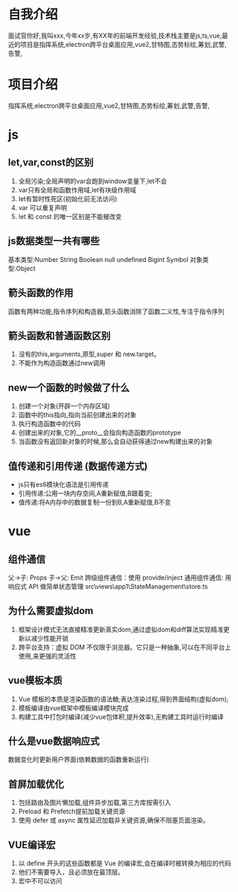 # 自我介绍

面试官你好,我叫xxx,今年xx岁,有XX年的前端开发经验,技术栈主要是js,ts,vue,最近的项目是指挥系统,electron跨平台桌面应用,vue2,甘特图,态势标绘,筹划,武警,告警,

# 项目介绍

指挥系统,electron跨平台桌面应用,vue2,甘特图,态势标绘,筹划,武警,告警,

# js

## let,var,const的区别

1. 全局污染;全局声明的var会跑到window变量下,let不会
2. var只有全局和函数作用域,let有块级作用域
3. let有暂时性死区(初始化前无法访问)
4. var 可以重复声明
5. let 和 const 的唯一区别是不能被改变

## js数据类型一共有哪些
基本类型:Number String Boolean null undefined Bigint Symbol
对象类型:Object

## 箭头函数的作用

函数有两种功能,指令序列和构造器,箭头函数消除了函数二义性,专注于指令序列

## 箭头函数和普通函数区别

1. 没有的this,arguments,原型,super 和 new.target。
2. 不能作为构造函数通过new调用

## new一个函数的时候做了什么

1. 创建一个对象(开辟一个内存区域)
2. 函数中的this指向,指向当前创建出来的对象
3. 执行构造函数中的代码
4. 创建出来的对象,它的__proto__会指向构造函数的prototype
5. 当函数没有返回新对象的时候,那么会自动获得通过new构建出来的对象

## 值传递和引用传递  (数据传递方式)

- js只有es6模块化语法是引用传递
- 引用传递:公用一块内存空间,A重新赋值,B跟着变;
- 值传递:将A内存中的数据复制一份到B,A重新赋值,B不变

# vue

## 组件通信

父->子: Props
子->父: Emit
跨级组件通信：使用 provide/inject
通用组件通信: 用响应式 API 做简单状态管理 src\views\app1\StateManagement\store.ts


## 为什么需要虚拟dom

1. 框架设计模式无法直接精准更新真实dom,通过虚拟dom和diff算法实现精准更新以减少性能开销
2. 跨平台支持：虚拟 DOM 不仅限于浏览器。它只是一种抽象,可以在不同平台上使用,来更强的灵活性

## vue模板本质

1. Vue 模板的本质是渲染函数的语法糖;表达渲染过程,得到界面结构(虚拟dom);
2. 模板编译由vue框架中模板编译模块完成
3. 构建工具中打包时编译(减少vue包体积,提升效率),无构建工具时运行时编译

## 什么是vue数据响应式

数据变化时更新用户界面(依赖数据的函数重新运行)

## 首屏加载优化

1. 包括路由及图片懒加载,组件异步加载,第三方库按需引入
2. Preload 和 Prefetch提前加载关键资源
3. 使用 defer 或 async 属性延迟加载非关键资源,确保不阻塞页面渲染。

## VUE编译宏

1. 以 define 开头的这些函数都是 Vue 的编译宏,会在编译时被转换为相应的代码
2. 他们不需要导入，且必须放在最顶层。
3. 宏中不可以访问 <script setup> 中定义的其他变量，因为在编译时整个表达式都会被移到外部的函数中。
4. 提供更好的类型推导
5. 减少运行时开销

## 组合式函数

“组合式函数”(Composables) 是一个利用 Vue 的组合式 API 来封装和复用有状态逻辑的函数。
组合式函数约定用驼峰命名法命名,并以“use”作为开头。

1. 组合式函数约定用驼峰命名法命名,并以“use”作为开头。
2. 组合式函数只能在 <script setup> 或 setup() 钩子中被调用。且只能被同步调用。

# UniApp

## UniApp 生命周期

应用级生命周期函数(App.vue 中使用)
- onLaunch 应用初始化时触发，全局只触发一次。
- onShow 应用启动或从后台进入前台显示时触发。
- onHide 应用从前台进入后台时触发。

页面级生命周期函数
- onLoad 页面加载时触发，接收参数。
- onShow 页面显示时触发，每次页面切换到前台时调用。
- onReady 页面首次渲染完成时触发，只触发一次。
- onHide 页面隐藏时触发，页面切换或进入后台时调用。
- onUnload 页面卸载时触发，当页面被关闭或重新加载时调用。

其他常用生命周期函数
- onPullDownRefresh 用户下拉触发刷新动作时调用。
- onReachBottom 页面上拉触底时触发。
- onReachBottom 页面上拉触底时触发。
- onShareAppMessage 用户点击右上角分享时调用。
- onPageScroll 页面滚动时触发。

## uniapp 分包

1. 在 uniapp 项目中，分包是指将一个应用拆分为多个子包，每个子包可以独立加载和运行。
2. 在 `manifest.json` 文件中，找到 `"subPackages"` 节点，并添加分包配置。
3. 每个分包可以包含多个页面，通过 `"pages"` 节点指定分包的页面路径。
4. 分包的配置可以提高应用的启动速度和运行效率，特别是在应用体积较大时。

## 页面跳转

1. uni.navigateTo 用于打开新页面，不关闭当前页面。
2. uni.switchTab 用于切换到 tab 页面，关闭当前页面。
3. uni.redirectTo 用于关闭当前页面，打开新页面。
4. uni.reLaunch 用于关闭所有页面，打开新页面。
5. uni.navigateBack 用于关闭当前页面，返回上一页面或多级页面。

## 下拉刷新

1. 在滚动容器上添加 refresher-enabled="true" 开启下拉刷新
2. 监听下拉事件 refresherrefresh 
3. 定义refresher-triggered 属性绑定一个Boolean 表示下拉动画的显示
4. 在 refresherrefresh 事件处理函数中通过 refresher-triggered 控制动画显隐

## 使用自定义导航栏

1. 在 `pages.json` 文件中，找到 `"globalStyle"` 节点，并添加 `"custom"` 配置。
2. 在页面中使用 `onNavigationBarButtonTap` 生命周期函数处理自定义导航栏按钮点击逻辑。	

示例:

```json
"globalStyle": {
  "custom": true
}
```
